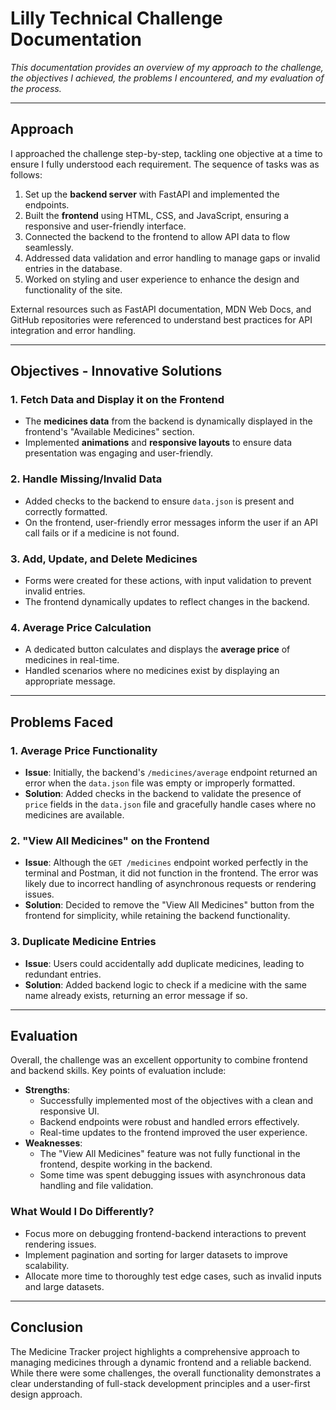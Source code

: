 # Lilly Technical Challenge Documentation

*This documentation provides an overview of my approach to the challenge, the objectives I achieved, the problems I encountered, and my evaluation of the process.*

---

## **Approach**
I approached the challenge step-by-step, tackling one objective at a time to ensure I fully understood each requirement. The sequence of tasks was as follows:
1. Set up the **backend server** with FastAPI and implemented the endpoints.
2. Built the **frontend** using HTML, CSS, and JavaScript, ensuring a responsive and user-friendly interface.
3. Connected the backend to the frontend to allow API data to flow seamlessly.
4. Addressed data validation and error handling to manage gaps or invalid entries in the database.
5. Worked on styling and user experience to enhance the design and functionality of the site.

External resources such as FastAPI documentation, MDN Web Docs, and GitHub repositories were referenced to understand best practices for API integration and error handling.

---

## **Objectives - Innovative Solutions**
### **1. Fetch Data and Display it on the Frontend**
- The **medicines data** from the backend is dynamically displayed in the frontend's "Available Medicines" section.
- Implemented **animations** and **responsive layouts** to ensure data presentation was engaging and user-friendly.

### **2. Handle Missing/Invalid Data**
- Added checks to the backend to ensure `data.json` is present and correctly formatted.
- On the frontend, user-friendly error messages inform the user if an API call fails or if a medicine is not found.

### **3. Add, Update, and Delete Medicines**
- Forms were created for these actions, with input validation to prevent invalid entries.
- The frontend dynamically updates to reflect changes in the backend.

### **4. Average Price Calculation**
- A dedicated button calculates and displays the **average price** of medicines in real-time.
- Handled scenarios where no medicines exist by displaying an appropriate message.

---

## **Problems Faced**
### **1. Average Price Functionality**
- **Issue**: Initially, the backend's `/medicines/average` endpoint returned an error when the `data.json` file was empty or improperly formatted.
- **Solution**: Added checks in the backend to validate the presence of `price` fields in the `data.json` file and gracefully handle cases where no medicines are available.

### **2. "View All Medicines" on the Frontend**
- **Issue**: Although the `GET /medicines` endpoint worked perfectly in the terminal and Postman, it did not function in the frontend. The error was likely due to incorrect handling of asynchronous requests or rendering issues.
- **Solution**: Decided to remove the "View All Medicines" button from the frontend for simplicity, while retaining the backend functionality.

### **3. Duplicate Medicine Entries**
- **Issue**: Users could accidentally add duplicate medicines, leading to redundant entries.
- **Solution**: Added backend logic to check if a medicine with the same name already exists, returning an error message if so.

---

## **Evaluation**
Overall, the challenge was an excellent opportunity to combine frontend and backend skills. Key points of evaluation include:
- **Strengths**:
  - Successfully implemented most of the objectives with a clean and responsive UI.
  - Backend endpoints were robust and handled errors effectively.
  - Real-time updates to the frontend improved the user experience.
- **Weaknesses**:
  - The "View All Medicines" feature was not fully functional in the frontend, despite working in the backend.
  - Some time was spent debugging issues with asynchronous data handling and file validation.

### **What Would I Do Differently?**
- Focus more on debugging frontend-backend interactions to prevent rendering issues.
- Implement pagination and sorting for larger datasets to improve scalability.
- Allocate more time to thoroughly test edge cases, such as invalid inputs and large datasets.

---

## **Conclusion**
The Medicine Tracker project highlights a comprehensive approach to managing medicines through a dynamic frontend and a reliable backend. While there were some challenges, the overall functionality demonstrates a clear understanding of full-stack development principles and a user-first design approach.
